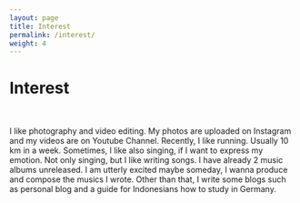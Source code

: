 ```yaml
---
layout: page
title: Interest
permalink: /interest/
weight: 4
---
```


# **Interest**
<br/>

I like photography and video editing. My photos are uploaded on Instagram and my videos are on Youtube Channel. Recently, I like running. Usually 10 km in a week. Sometimes, I like also singing, if I want to express my emotion. Not only singing, but I like writing songs. I have already 2 music albums unreleased. I am utterly excited maybe someday, I wanna produce and compose the musics I wrote. Other than that, I write some blogs such as personal blog and a guide for Indonesians how to study in Germany. 